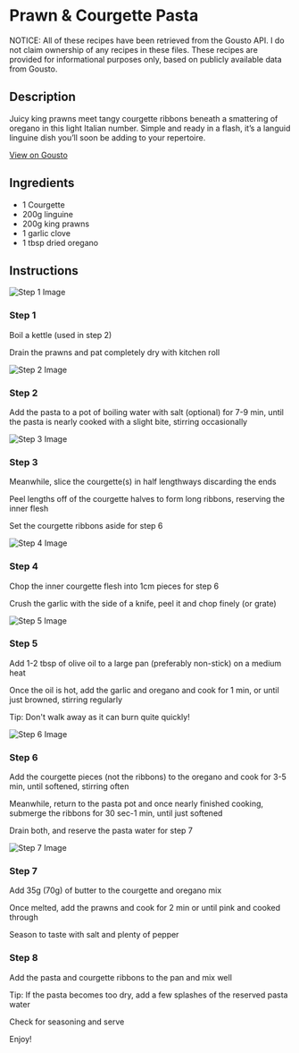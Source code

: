 # Prawn & Courgette Pasta 

NOTICE: All of these recipes have been retrieved from the Gousto API. I do not claim ownership of any recipes in these files. These recipes are provided for informational purposes only, based on publicly available data from Gousto.

## Description

Juicy king prawns meet tangy courgette ribbons beneath a smattering of oregano in this light Italian number. Simple and ready in a flash, it’s a languid linguine dish you’ll soon be adding to your repertoire.

[View on Gousto](https://www.gousto.co.uk/recipes/cookbook/prawn-courgette-pasta)

## Ingredients

- 1 Courgette
- 200g linguine
- 200g king prawns
- 1 garlic clove
- 1 tbsp dried oregano

## Instructions

![Step 1 Image](https://production-media.gousto.co.uk/cms/recipe-step-image/358.-step-1-x200.jpg)

### Step 1

Boil a kettle (used in step 2)


Drain the prawns and pat completely dry with kitchen roll

![Step 2 Image](https://production-media.gousto.co.uk/cms/recipe-step-image/358.-step-2-x200.jpg)

### Step 2

Add the pasta to a pot of boiling water with salt (optional) for 7-9 min, until the pasta is nearly cooked with a slight bite, stirring occasionally

![Step 3 Image](https://production-media.gousto.co.uk/cms/recipe-step-image/358.-step-3-x200.jpg)

### Step 3

Meanwhile, slice the courgette<span class="text-danger">(s)</span> in half lengthways discarding the ends


Peel lengths off of the courgette halves to form long ribbons, reserving the inner flesh


Set the courgette ribbons aside for step 6

![Step 4 Image](https://production-media.gousto.co.uk/cms/recipe-step-image/358.-step-4-new-x200.jpg)

### Step 4

Chop the inner courgette flesh into 1cm pieces for step 6


Crush the garlic with the side of a knife, peel it and chop finely (or grate)

![Step 5 Image](https://production-media.gousto.co.uk/cms/recipe-step-image/358.-step-5-x200.jpg)

### Step 5

Add 1-2 tbsp of olive oil to a large pan (preferably non-stick) on a medium heat


Once the oil is hot, add the garlic and oregano and cook for 1 min, or until just browned, stirring regularly


Tip: Don't walk away as it can burn quite quickly!

![Step 6 Image](https://production-media.gousto.co.uk/cms/recipe-step-image/358.-step-6-x200.jpg)

### Step 6

Add the courgette pieces (not the ribbons) to the oregano and cook for 3-5 min, until softened, stirring often


Meanwhile, return to the pasta pot and once nearly finished cooking, submerge the ribbons for 30 sec-1 min, until just softened


Drain both, and reserve the pasta water for step 7

![Step 7 Image](https://production-media.gousto.co.uk/cms/recipe-step-image/358.-step-7-x200.jpg)

### Step 7

Add 35g <span class="text-danger">(70g)</span> of butter to the courgette and oregano mix


Once melted, add the prawns and cook for 2 min or until pink and cooked through


Season to taste with salt and plenty of pepper

### Step 8

Add the pasta and courgette ribbons to the pan and mix well


Tip: If the pasta becomes too dry, add a few splashes of the reserved pasta water


Check for seasoning and serve


Enjoy!

